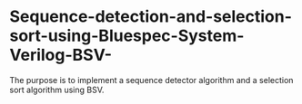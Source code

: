 # Sequence-detection-and-selection-sort-using-Bluespec-System-Verilog-BSV-
The purpose is to implement a sequence detector algorithm and a selection sort algorithm using BSV.
